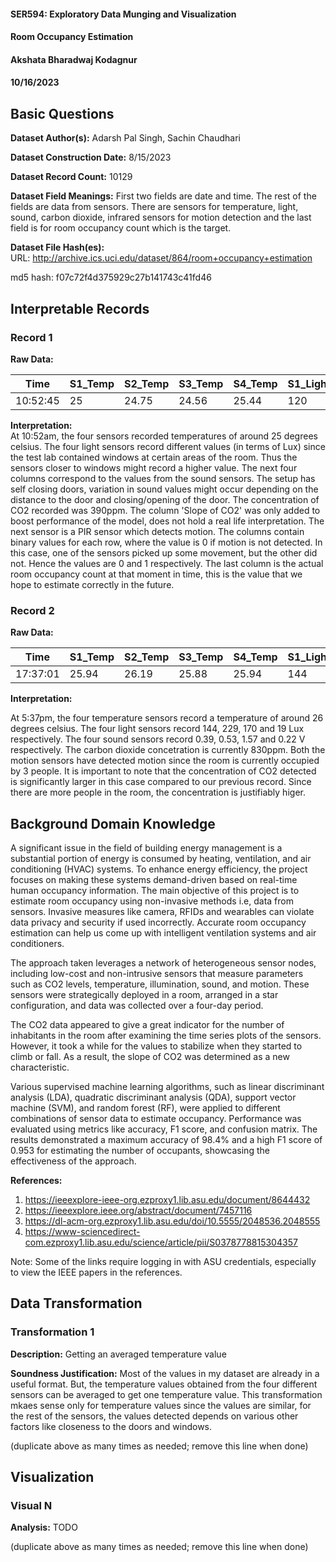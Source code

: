 #### SER594: Exploratory Data Munging and Visualization
#### Room Occupancy Estimation
#### Akshata Bharadwaj Kodagnur
#### 10/16/2023

## Basic Questions
**Dataset Author(s):** Adarsh Pal Singh, Sachin Chaudhari

**Dataset Construction Date:**  8/15/2023

**Dataset Record Count:** 10129

**Dataset Field Meanings:** First two fields are date and time. The rest of the fields are data from sensors. 
There are sensors for temperature, light, sound, carbon dioxide, infrared sensors for motion detection and the last field is for room occupancy count which is the target.

**Dataset File Hash(es):**  
URL: http://archive.ics.uci.edu/dataset/864/room+occupancy+estimation

md5 hash: f07c72f4d375929c27b141743c41fd46

## Interpretable Records
### Record 1
**Raw Data:** 

| Time     | S1_Temp | S2_Temp | S3_Temp | S4_Temp | S1_Light | S2_Light | S3_Light | S4_Light | S1_Sound | S2_Sound | S3_Sound | S4_Sound | S5_CO2 | S5_CO2_Slope | S6_PIR | S7_PIR | Room_Occupancy_Count |
|----------|---------|---------|---------|---------|----------|----------|----------|----------|----------|----------|----------|----------|-------|--------------|-------|-------|-----------------------|
| 10:52:45 | 25      | 24.75   | 24.56   | 25.44   | 120      | 34       | 54       | 40       | 1.39     | 0.32     | 0.43     | 0.06     | 390   | 0.076923077 | 1     | 0     | 1                     |


**Interpretation:**  
At 10:52am, the four sensors recorded temperatures of around 25 degrees celsius. The four light sensors record different values (in terms of Lux) since the test lab contained windows at certain areas of the room. 
Thus the sensors closer to windows might record a higher value. The next four columns correspond to the values from the sound sensors. The setup has self closing doors, variation in sound values might occur depending on the distance to the door and closing/opening of the door.
The concentration of CO2 recorded was 390ppm. The column 'Slope of CO2' was only added to boost performance of the model, does not hold a real life interpretation. The next sensor is a PIR sensor which detects motion. The columns contain binary values for each row, where the value is 0 if motion is not detected.
In this case, one of the sensors picked up some movement, but the other did not. Hence the values are 0 and 1 respectively.
The last column is the actual room occupancy count at that moment in time, this is the value that we hope to estimate correctly in the future.


### Record 2
**Raw Data:** 

| Time     | S1_Temp | S2_Temp | S3_Temp | S4_Temp | S1_Light | S2_Light | S3_Light | S4_Light | S1_Sound | S2_Sound | S3_Sound | S4_Sound | S5_CO2 | S5_CO2_Slope | S6_PIR | S7_PIR | Room_Occupancy_Count |
|----------|---------|---------|---------|---------|----------|----------|----------|----------|----------|----------|----------|----------|-------|--------------|-------|-------|-----------------------|
| 17:37:01 | 25.94   | 26.19   | 25.88   | 25.94   | 144      | 229      | 170      | 19       | 0.39     | 0.53     | 1.57     | 0.22     | 830   | 0.688461538 | 1     | 1     | 3                     |


**Interpretation:** 

At 5:37pm, the four temperature sensors record a temperature of around 26 degrees celsius. The four light sensors record 144, 229, 170 and 19 Lux respectively. 
The four sound sensors record 0.39, 0.53, 1.57 and 0.22 V respectively. The carbon dioxide concetration is currently 830ppm. Both the motion sensors have detected motion since the room is currently occupied by 3 people.
It is important to note that the concentration of CO2 detected is significantly larger in this case compared to our previous record. Since there are more people in the room, the concentration is justifiably higer.

## Background Domain Knowledge
A significant issue in the field of building energy management is a substantial portion of energy is consumed by heating, ventilation, and air conditioning (HVAC) systems. 
To enhance energy efficiency, the project focuses on making these systems demand-driven based on real-time human occupancy information. 
The main objective of this project is to estimate room occupancy using non-invasive methods i.e, data from sensors. 
Invasive measures like camera, RFIDs and wearables can violate data privacy and security if used incorrectly. Accurate room occupancy estimation can help us come up with intelligent ventilation systems and
air conditioners. 

The approach taken leverages a network of heterogeneous sensor nodes, including low-cost and non-intrusive sensors that measure parameters such as CO2 levels, temperature, illumination, sound, and motion. 
These sensors were strategically deployed in a room, arranged in a star configuration, and data was collected over a four-day period. 

The CO2 data appeared to give a great indicator for the number of inhabitants in the room after examining the time series plots of the sensors. However, it took a while for the values to stabilize when they started to climb or fall. 
As a result, the slope of CO2 was determined as a new characteristic.

Various supervised machine learning algorithms, such as linear discriminant analysis (LDA), quadratic discriminant analysis (QDA), support vector machine (SVM), and random forest (RF), were applied to different combinations of sensor data to estimate occupancy. 
Performance was evaluated using metrics like accuracy, F1 score, and confusion matrix. The results demonstrated a maximum accuracy of 98.4% and a high F1 score of 0.953 for estimating the number of occupants, showcasing the effectiveness of the approach.

**References:** 
1. https://ieeexplore-ieee-org.ezproxy1.lib.asu.edu/document/8644432
2. https://ieeexplore.ieee.org/abstract/document/7457116
3. https://dl-acm-org.ezproxy1.lib.asu.edu/doi/10.5555/2048536.2048555
4. https://www-sciencedirect-com.ezproxy1.lib.asu.edu/science/article/pii/S0378778815304357

Note: Some of the links require logging in with ASU credentials, especially to view the IEEE papers in the references.

## Data Transformation
### Transformation 1
**Description:** Getting an averaged temperature value

**Soundness Justification:** Most of the values in my dataset are already in a useful format. But, the temperature values obtained from the four different sensors can be averaged to get one temperature value.
This transformation mkaes sense only for temperature values since the values are similar, for the rest of the sensors, the values detected depends on various other factors like closeness to the doors and windows.

(duplicate above as many times as needed; remove this line when done)


## Visualization
### Visual N
**Analysis:** TODO

(duplicate above as many times as needed; remove this line when done)
